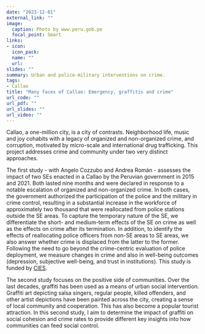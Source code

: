 ```yaml
---
date: "2023-12-01"
external_link: ""
image:
  caption: Photo by www.peru.gob.pe
  focal_point: Smart
links:
- icon: 
  icon_pack: 
  name: ""
  url: 
slides: ""
summary: Urban and police-military interventions on crime.
tags:
- Callao
title: "Many faces of Callao: Emergency, graffitis and crime"
url_code: ""
url_pdf: ""
url_slides: ""
url_video: ""
---
```


Callao, a one-million city, is a city of contrasts. Neighborhood life, music and joy cohabits with a legacy of organized and non-organized crime, and corruption, motivated by micro-scale and international drug trafficking. This project addresses crime and community under two very distinct approaches.

The first study - with Angelo Cozzubo and Andrea Román - assesses the impact of two SEs enacted in a Callao by the Peruvian government in 2015 and 2021. Both lasted nine months and were declared in response to a notable escalation of organized and non-organized crime. In both cases, the government authorized the participation of the police and the military in crime control, resulting in a substantial increase in the workforce of approximately two thousand that were reallocated from police stations outside the SE areas. To capture the temporary nature of the SE, we differentiate the short- and medium-term effects of the SE on crime as well as the effects on crime after its termination. In addition, to identify the effects of reallocating police officers from non-SE areas to SE areas, we also answer whether crime is displaced from the latter to the former. Following the need to go beyond the crime-centric evaluation of police deployment, we measure changes in crime and also in well-being outcomes (depression, subjective well-being, and trust in institutions). This study is funded by [CIES](https://cies.org.pe/convocatoria/xxviii-concurso-anual-de-investigacion-cies-2023/).

The second study focuses on the positive side of communities. Over the last decades, graffiti has been used as a means of urban social intervention. Graffiti art depicting salsa singers, regular people, killed offenders, and other artist depictions have been painted across the city, creating a sense of local community and cooperation. This has also become a popular tourist attraction. In this second study, I aim to determine the impact of graffiti on social cohesion and crime rates to provide different key insights into how communities can feed social control.